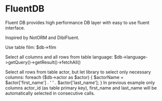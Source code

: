 # FluentDB
Fluent DB provides high performance DB layer with easy to use fluent interface.

Inspired by NotORM and DibiFluent.

Use table film:
$db->film

Select all columns and all rows from table language:
$db->language->getQuery()->getResult()->fetchAll()

Select all rows from table actor, but let library to select only necessary columns:
foreach ($db->actor as $actor) {
	$actorName = $actor['first_name'] . ' ' . $actor['last_name'];
}
In previous example only columns actor_id (as table primary key), first_name and last_name will be automatically selected in consecutive calls.
